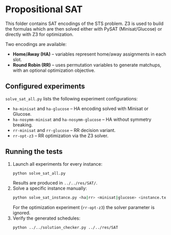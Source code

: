 # Propositional SAT

This folder contains SAT encodings of the STS problem. Z3 is used to build the formulas which are then solved either with PySAT (Minisat/Glucose) or directly with Z3 for optimization.

Two encodings are available:

- **Home/Away (HA)** – variables represent home/away assignments in each slot.
- **Round Robin (RR)** – uses permutation variables to generate matchups, with an optional optimization objective.

## Configured experiments

`solve_sat_all.py` lists the following experiment configurations:

- `ha-minisat` and `ha-glucose` – HA encoding solved with Minisat or Glucose.
- `ha-nosymm-minisat` and `ha-nosymm-glucose` – HA without symmetry breaking.
- `rr-minisat` and `rr-glucose` – RR decision variant.
- `rr-opt-z3` – RR optimization via the Z3 solver.

## Running the tests

1. Launch all experiments for every instance:
   ```bash
   python solve_sat_all.py
   ```
   Results are produced in `../../res/SAT/`.
2. Solve a specific instance manually:
   ```bash
   python solve_sat_instance.py <ha|rr> <minisat|glucose> <instance.txt> <use_symmetry_breaking> <optimization> <name>
   ```
   For the optimization experiment (`rr-opt-z3`) the solver parameter is ignored.
3. Verify the generated schedules:
   ```bash
   python ../../solution_checker.py ../../res/SAT
   ```
